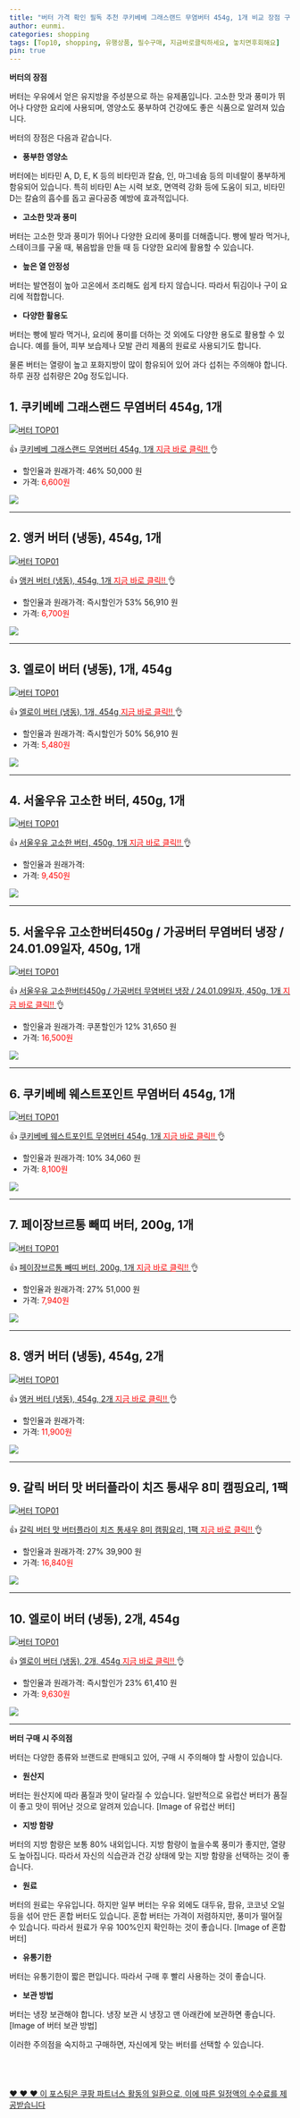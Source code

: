 ```yaml
---
title: "버터 가격 확인 필독 추천 쿠키베베 그래스랜드 무염버터 454g, 1개 비교 장점 구매가이드"
author: eunmi.
categories: shopping
tags: [Top10, shopping, 유행상품, 필수구매, 지금바로클릭하세요, 놓치면후회해요]
pin: true
---
```

**버터의 장점**

버터는 우유에서 얻은 유지방을 주성분으로 하는 유제품입니다. 고소한 맛과 풍미가 뛰어나 다양한 요리에 사용되며, 영양소도 풍부하여 건강에도 좋은 식품으로 알려져 있습니다.

버터의 장점은 다음과 같습니다.

* **풍부한 영양소**

버터에는 비타민 A, D, E, K 등의 비타민과 칼슘, 인, 마그네슘 등의 미네랄이 풍부하게 함유되어 있습니다. 특히 비타민 A는 시력 보호, 면역력 강화 등에 도움이 되고, 비타민 D는 칼슘의 흡수를 돕고 골다공증 예방에 효과적입니다.

* **고소한 맛과 풍미**

버터는 고소한 맛과 풍미가 뛰어나 다양한 요리에 풍미를 더해줍니다. 빵에 발라 먹거나, 스테이크를 구울 때, 볶음밥을 만들 때 등 다양한 요리에 활용할 수 있습니다.

* **높은 열 안정성**

버터는 발연점이 높아 고온에서 조리해도 쉽게 타지 않습니다. 따라서 튀김이나 구이 요리에 적합합니다.

* **다양한 활용도**

버터는 빵에 발라 먹거나, 요리에 풍미를 더하는 것 외에도 다양한 용도로 활용할 수 있습니다. 예를 들어, 피부 보습제나 모발 관리 제품의 원료로 사용되기도 합니다.

물론 버터는 열량이 높고 포화지방이 많이 함유되어 있어 과다 섭취는 주의해야 합니다. 하루 권장 섭취량은 20g 정도입니다.

   

## 1. 쿠키베베 그래스랜드 무염버터 454g, 1개

[![버터 TOP01](https://thumbnail6.coupangcdn.com/thumbnails/remote/230x230ex/image/vendor_inventory/ed8a/ac7283a276632241cdac7b907c5fb6da3d7046c898a8869b97718df10735.jpg)](https://link.coupang.com/re/AFFSDP?lptag=AF3617701&subid=GithubCoopas&pageKey=1223601801&traceid=V0-153&itemId=2215174172&vendorItemId=70212932476)


👍 [쿠키베베 그래스랜드 무염버터 454g, 1개 <font color=red> 지금 바로 클릭!! </font> ](https://link.coupang.com/re/AFFSDP?lptag=AF3617701&subid=GithubCoopas&pageKey=1223601801&traceid=V0-153&itemId=2215174172&vendorItemId=70212932476) 👌 


- 할인율과 원래가격: 46%  50,000   원
- 가격: <span style='color:red'>6,600원</span>

[![](/discount_price.png)](https://link.coupang.com/re/AFFSDP?lptag=AF3617701&subid=GithubCoopas&pageKey=1223601801&traceid=V0-153&itemId=2215174172&vendorItemId=70212932476)

---


   

## 2. 앵커 버터 (냉동), 454g, 1개

[![버터 TOP01](https://thumbnail10.coupangcdn.com/thumbnails/remote/230x230ex/image/retail/images/9098001679182028-f212bf0e-3b9f-43aa-a304-9e8669182723.jpg)](https://link.coupang.com/re/AFFSDP?lptag=AF3617701&subid=GithubCoopas&pageKey=206818868&traceid=V0-153&itemId=611114961&vendorItemId=4603557497)


👍 [앵커 버터 (냉동), 454g, 1개 <font color=red> 지금 바로 클릭!! </font> ](https://link.coupang.com/re/AFFSDP?lptag=AF3617701&subid=GithubCoopas&pageKey=206818868&traceid=V0-153&itemId=611114961&vendorItemId=4603557497) 👌 


- 할인율과 원래가격: 즉시할인가 53%  56,910   원
- 가격: <span style='color:red'>6,700원</span>

[![](/discount_price.png)](https://link.coupang.com/re/AFFSDP?lptag=AF3617701&subid=GithubCoopas&pageKey=206818868&traceid=V0-153&itemId=611114961&vendorItemId=4603557497)

---


   

## 3. 엘로이 버터 (냉동), 1개, 454g

[![버터 TOP01](https://thumbnail6.coupangcdn.com/thumbnails/remote/230x230ex/image/retail/images/2022/12/13/12/7/5416b5cb-db3d-4f67-a65f-953f82749281.jpg)](https://link.coupang.com/re/AFFSDP?lptag=AF3617701&subid=GithubCoopas&pageKey=6991449612&traceid=V0-153&itemId=17112892763&vendorItemId=84286584156)


👍 [엘로이 버터 (냉동), 1개, 454g <font color=red> 지금 바로 클릭!! </font> ](https://link.coupang.com/re/AFFSDP?lptag=AF3617701&subid=GithubCoopas&pageKey=6991449612&traceid=V0-153&itemId=17112892763&vendorItemId=84286584156) 👌 


- 할인율과 원래가격: 즉시할인가 50%  56,910   원
- 가격: <span style='color:red'>5,480원</span>

[![](/discount_price.png)](https://link.coupang.com/re/AFFSDP?lptag=AF3617701&subid=GithubCoopas&pageKey=6991449612&traceid=V0-153&itemId=17112892763&vendorItemId=84286584156)

---


   

## 4. 서울우유 고소한 버터, 450g, 1개

[![버터 TOP01](https://thumbnail10.coupangcdn.com/thumbnails/remote/230x230ex/image/retail/images/2019/04/03/17/6/ee9d1bf3-1a5f-4ddd-b59f-88c59515dbad.jpg)](https://link.coupang.com/re/AFFSDP?lptag=AF3617701&subid=GithubCoopas&pageKey=205405498&traceid=V0-153&itemId=605029912&vendorItemId=4585982001)


👍 [서울우유 고소한 버터, 450g, 1개 <font color=red> 지금 바로 클릭!! </font> ](https://link.coupang.com/re/AFFSDP?lptag=AF3617701&subid=GithubCoopas&pageKey=205405498&traceid=V0-153&itemId=605029912&vendorItemId=4585982001) 👌 


- 할인율과 원래가격: 
- 가격: <span style='color:red'>9,450원</span>

[![](/discount_price.png)](https://link.coupang.com/re/AFFSDP?lptag=AF3617701&subid=GithubCoopas&pageKey=205405498&traceid=V0-153&itemId=605029912&vendorItemId=4585982001)

---


   

## 5. 서울우유 고소한버터450g / 가공버터 무염버터 냉장 / 24.01.09일자, 450g, 1개

[![버터 TOP01](https://thumbnail7.coupangcdn.com/thumbnails/remote/230x230ex/image/vendor_inventory/e8cd/ca78d85f28afb7e9ef33de844cf13922a5d5311c063f4e4c379ea7e2ac21.jpg)](https://link.coupang.com/re/AFFSDP?lptag=AF3617701&subid=GithubCoopas&pageKey=7690365306&traceid=V0-153&itemId=20563875007&vendorItemId=86450493926)


👍 [서울우유 고소한버터450g / 가공버터 무염버터 냉장 / 24.01.09일자, 450g, 1개 <font color=red> 지금 바로 클릭!! </font> ](https://link.coupang.com/re/AFFSDP?lptag=AF3617701&subid=GithubCoopas&pageKey=7690365306&traceid=V0-153&itemId=20563875007&vendorItemId=86450493926) 👌 


- 할인율과 원래가격: 쿠폰할인가 12%  31,650   원
- 가격: <span style='color:red'>16,500원</span>

[![](/discount_price.png)](https://link.coupang.com/re/AFFSDP?lptag=AF3617701&subid=GithubCoopas&pageKey=7690365306&traceid=V0-153&itemId=20563875007&vendorItemId=86450493926)

---


   

## 6. 쿠키베베 웨스트포인트 무염버터 454g, 1개

[![버터 TOP01](https://thumbnail7.coupangcdn.com/thumbnails/remote/230x230ex/image/vendor_inventory/31de/7ced95f498bdc6ee9483c07cf1c59eccc59309b124edf1230c22dc00bd75.jpeg)](https://link.coupang.com/re/AFFSDP?lptag=AF3617701&subid=GithubCoopas&pageKey=1223913761&traceid=V0-153&itemId=2215494788&vendorItemId=70213243305)


👍 [쿠키베베 웨스트포인트 무염버터 454g, 1개 <font color=red> 지금 바로 클릭!! </font> ](https://link.coupang.com/re/AFFSDP?lptag=AF3617701&subid=GithubCoopas&pageKey=1223913761&traceid=V0-153&itemId=2215494788&vendorItemId=70213243305) 👌 


- 할인율과 원래가격: 10%  34,060   원
- 가격: <span style='color:red'>8,100원</span>

[![](/discount_price.png)](https://link.coupang.com/re/AFFSDP?lptag=AF3617701&subid=GithubCoopas&pageKey=1223913761&traceid=V0-153&itemId=2215494788&vendorItemId=70213243305)

---


   

## 7. 페이장브르통 빼띠 버터, 200g, 1개

[![버터 TOP01](https://thumbnail6.coupangcdn.com/thumbnails/remote/230x230ex/image/retail/images/1229435630166495-e0c3a42b-f257-4549-945b-62267fa30447.jpg)](https://link.coupang.com/re/AFFSDP?lptag=AF3617701&subid=GithubCoopas&pageKey=205984709&traceid=V0-153&itemId=607078085&vendorItemId=4592346736)


👍 [페이장브르통 빼띠 버터, 200g, 1개 <font color=red> 지금 바로 클릭!! </font> ](https://link.coupang.com/re/AFFSDP?lptag=AF3617701&subid=GithubCoopas&pageKey=205984709&traceid=V0-153&itemId=607078085&vendorItemId=4592346736) 👌 


- 할인율과 원래가격: 27%  51,000   원
- 가격: <span style='color:red'>7,940원</span>

[![](/discount_price.png)](https://link.coupang.com/re/AFFSDP?lptag=AF3617701&subid=GithubCoopas&pageKey=205984709&traceid=V0-153&itemId=607078085&vendorItemId=4592346736)

---


   

## 8. 앵커 버터 (냉동), 454g, 2개

[![버터 TOP01](https://thumbnail10.coupangcdn.com/thumbnails/remote/230x230ex/image/retail/images/068aee93-8460-4144-9d63-c84383b53b765249295316931463903.png)](https://link.coupang.com/re/AFFSDP?lptag=AF3617701&subid=GithubCoopas&pageKey=206818868&traceid=V0-153&itemId=19224737744&vendorItemId=86341408674)


👍 [앵커 버터 (냉동), 454g, 2개 <font color=red> 지금 바로 클릭!! </font> ](https://link.coupang.com/re/AFFSDP?lptag=AF3617701&subid=GithubCoopas&pageKey=206818868&traceid=V0-153&itemId=19224737744&vendorItemId=86341408674) 👌 


- 할인율과 원래가격: 
- 가격: <span style='color:red'>11,900원</span>

[![](/discount_price.png)](https://link.coupang.com/re/AFFSDP?lptag=AF3617701&subid=GithubCoopas&pageKey=206818868&traceid=V0-153&itemId=19224737744&vendorItemId=86341408674)

---


   

## 9. 갈릭 버터 맛 버터플라이 치즈 통새우 8미 캠핑요리, 1팩

[![버터 TOP01](https://thumbnail7.coupangcdn.com/thumbnails/remote/230x230ex/image/vendor_inventory/8ac3/9668aef8a8c2568b8f911e6bd8dec44cb9008dd1a38a2468c08766a2ae96.jpg)](https://link.coupang.com/re/AFFSDP?lptag=AF3617701&subid=GithubCoopas&pageKey=7655762196&traceid=V0-153&itemId=20382070439&vendorItemId=87466257882)


👍 [갈릭 버터 맛 버터플라이 치즈 통새우 8미 캠핑요리, 1팩 <font color=red> 지금 바로 클릭!! </font> ](https://link.coupang.com/re/AFFSDP?lptag=AF3617701&subid=GithubCoopas&pageKey=7655762196&traceid=V0-153&itemId=20382070439&vendorItemId=87466257882) 👌 


- 할인율과 원래가격: 27%  39,900   원
- 가격: <span style='color:red'>16,840원</span>

[![](/discount_price.png)](https://link.coupang.com/re/AFFSDP?lptag=AF3617701&subid=GithubCoopas&pageKey=7655762196&traceid=V0-153&itemId=20382070439&vendorItemId=87466257882)

---


   

## 10. 엘로이 버터 (냉동), 2개, 454g

[![버터 TOP01](https://thumbnail8.coupangcdn.com/thumbnails/remote/230x230ex/image/retail/images/97b01ff8-9117-4e39-8f29-88af9a83d1939003818231857524325.png)](https://link.coupang.com/re/AFFSDP?lptag=AF3617701&subid=GithubCoopas&pageKey=6991449612&traceid=V0-153&itemId=19296951294&vendorItemId=86411561935)


👍 [엘로이 버터 (냉동), 2개, 454g <font color=red> 지금 바로 클릭!! </font> ](https://link.coupang.com/re/AFFSDP?lptag=AF3617701&subid=GithubCoopas&pageKey=6991449612&traceid=V0-153&itemId=19296951294&vendorItemId=86411561935) 👌 


- 할인율과 원래가격: 즉시할인가 23%  61,410   원
- 가격: <span style='color:red'>9,630원</span>

[![](/discount_price.png)](https://link.coupang.com/re/AFFSDP?lptag=AF3617701&subid=GithubCoopas&pageKey=6991449612&traceid=V0-153&itemId=19296951294&vendorItemId=86411561935)

---
**버터 구매 시 주의점**

버터는 다양한 종류와 브랜드로 판매되고 있어, 구매 시 주의해야 할 사항이 있습니다.

* **원산지**

버터는 원산지에 따라 품질과 맛이 달라질 수 있습니다. 일반적으로 유럽산 버터가 품질이 좋고 맛이 뛰어난 것으로 알려져 있습니다.
[Image of 유럽산 버터]

* **지방 함량**

버터의 지방 함량은 보통 80% 내외입니다. 지방 함량이 높을수록 풍미가 좋지만, 열량도 높아집니다. 따라서 자신의 식습관과 건강 상태에 맞는 지방 함량을 선택하는 것이 좋습니다.

* **원료**

버터의 원료는 우유입니다. 하지만 일부 버터는 우유 외에도 대두유, 팜유, 코코넛 오일 등을 섞어 만든 혼합 버터도 있습니다. 혼합 버터는 가격이 저렴하지만, 풍미가 떨어질 수 있습니다. 따라서 원료가 우유 100%인지 확인하는 것이 좋습니다.
[Image of 혼합 버터]

* **유통기한**

버터는 유통기한이 짧은 편입니다. 따라서 구매 후 빨리 사용하는 것이 좋습니다.

* **보관 방법**

버터는 냉장 보관해야 합니다. 냉장 보관 시 냉장고 맨 아래칸에 보관하면 좋습니다.
[Image of 버터 보관 방법]

이러한 주의점을 숙지하고 구매하면, 자신에게 맞는 버터를 선택할 수 있습니다.<br><br><br><br><br> [ ❤ ❤ ❤ 이 포스팅은 쿠팡 파트너스 활동의 일환으로, 이에 따른 일정액의 수수료를 제공받습니다](https://link.coupang.com/a/bcEFyh)